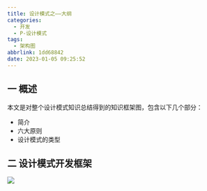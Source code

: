 ```yaml
---
title: 设计模式之——大纲
categories:
  - 开发
  - P-设计模式
tags:
  - 架构图
abbrlink: 1dd68842
date: 2023-01-05 09:25:52
---
```

## 一 概述

本文是对整个设计模式知识总结得到的知识框架图，包含以下几个部分：

* 简介
* 六大原则
* 设计模式的类型

<!--more-->

## 二 设计模式开发框架
![][1]


[1]:https://cdn.staticaly.com/gh/PGzxc/CDN/master/blog-image/design-model-all-xmind-summary.png